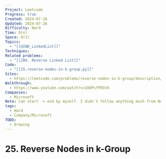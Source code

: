 ```yaml
---
Project: Leetcode
Progress: true
Created: 2024-07-26
Updated: 2024-07-26
Difficulty: Hard
Time: O(n)
Space: O(1)
Topics:
  - "[[@IND_LinkedList]]"
Techniques: 
Related problems:
  - "[[206. Reverse Linked List]]"
Code:
  - "[[25.reverse-nodes-in-k-group.py]]"
Sites:
  - https://leetcode.com/problems/reverse-nodes-in-k-group/description/
Walkthrough:
  - https://www.youtube.com/watch?v=1UOPsfP85V4
Companies:
  - Microsoft
Note: Can start -> end by myself. I didn't follow anything much from Neet this time.
tags:
  - Hard
  - Company/Microsoft
TODO:
  - Drawing
---
```

# 25. Reverse Nodes in k-Group
